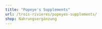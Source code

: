 ```yaml
---
title: "Popeye's Supplements"
url: /trois-rivieres/popeyes-supplements/
shop: Nahrungsergänzung
---
```

